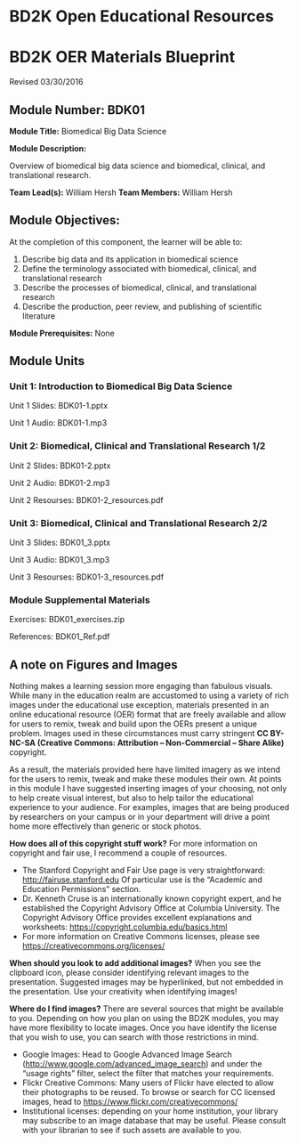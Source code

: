 # BD2K Open Educational Resources


# BD2K OER Materials Blueprint

Revised 03/30/2016

## Module Number: BDK01

**Module Title:** Biomedical Big Data Science

**Module Description:**

Overview of biomedical big data science and biomedical, clinical, and translational research.

**Team Lead(s):** William Hersh
**Team Members:** William Hersh

## Module Objectives:

At the completion of this component, the learner will be able to:

1. Describe big data and its application in biomedical science
2. Define the terminology associated with biomedical, clinical, and translational research
3. Describe the processes of biomedical, clinical, and translational research
4. Describe the production, peer review, and publishing of scientific literature

**Module Prerequisites:** None

## Module Units
### Unit 1: Introduction to Biomedical Big Data Science

Unit 1 Slides: BDK01-1.pptx

Unit 1 Audio: BDK01-1.mp3

### Unit 2: Biomedical, Clinical and Translational Research 1/2

Unit 2 Slides: BDK01-2.pptx

Unit 2 Audio: BDK01-2.mp3

Unit 2 Resourses: BDK01-2\_resources.pdf

### Unit 3: Biomedical, Clinical and Translational Research 2/2

Unit 3 Slides: BDK01\_3.pptx

Unit 3 Audio: BDK01\_3.mp3

Unit 3 Resourses: BDK01-3\_resources.pdf

### Module Supplemental Materials

Exercises: BDK01\_exercises.zip

References: BDK01\_Ref.pdf

## A note on Figures and Images

Nothing makes a learning session more engaging than fabulous visuals.  While many in the education realm are accustomed to using a variety of rich images under the educational use exception, materials presented in an online educational resource (OER) format that are freely available and allow for users to remix, tweak and build upon the OERs present a unique problem.  Images used in these circumstances must carry stringent **CC BY-NC-SA (Creative Commons: Attribution – Non-Commercial – Share Alike)** copyright.

As a result, the materials provided here have limited imagery as we intend for the users to remix, tweak and make these modules their own.  At points in this module I have suggested inserting images of your choosing, not only to help create visual interest, but also to help tailor the educational experience to your audience.  For examples, images that are being produced by researchers on your campus or in your department will drive a point home more effectively than generic or stock photos.

**How does all of this copyright stuff work?**  For more information on copyright and fair use, I recommend a couple of resources.

- The Stanford Copyright and Fair Use page is very straightforward: http://fairuse.stanford.edu  Of particular use is the “Academic and Education Permissions” section.  
- Dr. Kenneth Cruse is an internationally known copyright expert, and he established the Copyright Advisory Office at Columbia University.  The Copyright Advisory Office provides excellent explanations and worksheets: https://copyright.columbia.edu/basics.html 
- For more information on Creative Commons licenses, please see https://creativecommons.org/licenses/

**When should you look to add additional images?**  When you see the clipboard icon, please consider identifying relevant images to the presentation.  Suggested images may be hyperlinked, but not embedded in the presentation.  Use your creativity when identifying images!  

**Where do I find images?** There are several sources that might be available to you.  Depending on how you plan on using the BD2K modules, you may have more flexibility to locate images.  Once you have identify the license that you wish to use, you can search with those restrictions in mind.

- Google Images:  Head to Google Advanced Image Search (http://www.google.com/advanced_image_search) and under the “usage rights” filter, select the filter that matches your requirements.
- Flickr Creative Commons:  Many users of Flickr have elected to allow their photographs to be reused.  To browse or search for CC licensed images, head to https://www.flickr.com/creativecommons/  
- Institutional licenses: depending on your home institution, your library may subscribe to an image database that may be useful.  Please consult with your librarian to see if such assets are available to you.
